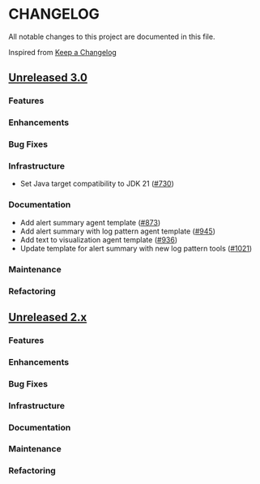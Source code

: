 # CHANGELOG
All notable changes to this project are documented in this file.

Inspired from [Keep a Changelog](https://keepachangelog.com/en/1.1.0/)

## [Unreleased 3.0](https://github.com/opensearch-project/flow-framework/compare/2.x...HEAD)
### Features
### Enhancements
### Bug Fixes
### Infrastructure
- Set Java target compatibility to JDK 21 ([#730](https://github.com/opensearch-project/flow-framework/pull/730))

### Documentation
- Add alert summary agent template ([#873](https://github.com/opensearch-project/flow-framework/pull/873))
- Add alert summary with log pattern agent template ([#945](https://github.com/opensearch-project/flow-framework/pull/945))
- Add text to visualization agent template ([#936](https://github.com/opensearch-project/flow-framework/pull/936))
- Update template for alert summary with new log pattern tools ([#1021](https://github.com/opensearch-project/flow-framework/pull/1021))
### Maintenance
### Refactoring

## [Unreleased 2.x](https://github.com/opensearch-project/flow-framework/compare/2.18...2.x)
### Features
### Enhancements
### Bug Fixes
### Infrastructure
### Documentation
### Maintenance
### Refactoring
